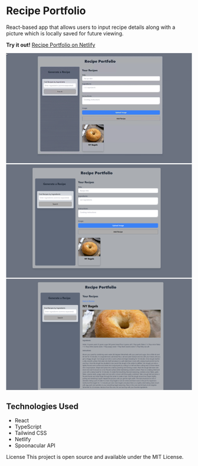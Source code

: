 # Recipe Portfolio

React-based app that allows users to input recipe details along with a picture which is locally saved for future viewing. 

**Try it out!** [Recipe Portfolio on Netlify](https://recipeportfolio.netlify.app/)

![](https://github.com/jacobkobr/recipe-portfolio/blob/main/assets/demo.gif)
![Application Screenshot](assets/demo1.png)
![Application Screenshot](assets/demo2.png)

## Technologies Used

- React
- TypeScript
- Tailwind CSS
- Netlify
- Spoonacular API


License
This project is open source and available under the MIT License.
